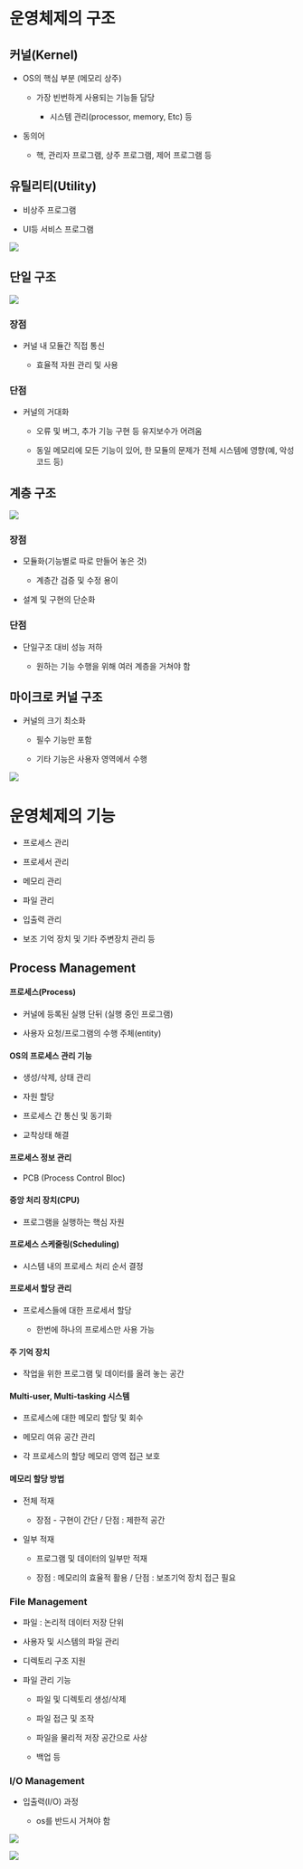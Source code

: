 # 운영체제의 구조

## 커널(Kernel)

- OS의 핵심 부분 (메모리 상주)
  
  - 가장 빈번하게 사용되는 기능들 담당
    
    - 시스템 관리(processor, memory, Etc) 등

- 동의어
  
  - 핵, 관리자 프로그램, 상주 프로그램, 제어 프로그램 등

## 유틸리티(Utility)

- 비상주 프로그램

- UI등 서비스 프로그램

![](C:\Users\kjr58\AppData\Roaming\marktext\images\2023-03-14-22-39-13-image.png)

## 단일 구조

![](C:\Users\kjr58\AppData\Roaming\marktext\images\2023-03-14-22-40-02-image.png)

### 장점

- 커널 내 모듈간 직접 통신
  
  - 효율적 자원 관리 및 사용

### 단점

- 커널의 거대화
  
  - 오류 및 버그, 추가 기능 구현 등 유지보수가 어려움
  
  - 동일 메모리에 모든 기능이 있어, 한 모듈의 문제가 전체 시스템에 영향(예, 악성 코드 등)

## 계층 구조

![](C:\Users\kjr58\AppData\Roaming\marktext\images\2023-03-14-22-42-22-image.png)

### 장점

- 모듈화(기능별로 따로 만들어 놓은 것)
  
  - 계층간 검증 및 수정 용이

- 설계 및 구현의 단순화

### 단점

- 단일구조 대비 성능 저하
  
  - 원하는 기능 수행을 위해 여러 계층을 거쳐야 함

## 마이크로 커널 구조

- 커널의 크기 최소화
  
  - 필수 기능만 포함
  
  - 기타 기능은 사용자 영역에서 수행

![](C:\Users\kjr58\AppData\Roaming\marktext\images\2023-03-14-22-44-09-image.png)

# 운영체제의 기능

- 프로세스 관리

- 프로세서 관리

- 메모리 관리

- 파일 관리

- 입출력 관리

- 보조 기억 장치 및 기타 주변장치 관리 등

## Process Management

#### 프로세스(Process)

- 커널에 등록된 실행 단뒤 (실행 중인 프로그램)

- 사용자 요청/프로그램의 수행 주체(entity)

#### OS의 프로세스 관리 기능

- 생성/삭제, 상태 관리

- 자원 할당

- 프로세스 간 통신 및 동기화

- 교착상태 해결

#### 프로세스 정보 관리

- PCB (Process Control Bloc)

#### 중앙 처리 장치(CPU)

- 프로그램을 실행하는 핵심 자원

#### 프로세스 스케줄링(Scheduling)

- 시스템 내의 프로세스 처리 순서 결정

#### 프로세서 할당 관리

- 프로세스들에 대한 프로세서 할당
  
  - 한번에 하나의 프로세스만 사용 가능

#### 주 기억 장치

- 작업을 위한 프로그램 및 데이터를 올려 놓는 공간

#### Multi-user, Multi-tasking 시스템

- 프로세스에 대한 메모리 할당 및 회수

- 메모리 여유 공간 관리

- 각 프로세스의 할당 메모리 영역 접근 보호

#### 메모리 할당 방법

- 전체 적재
  
  - 장점 - 구현이 간단 / 단점 : 제한적 공간

- 일부 적재
  
  - 프로그램 및 데이터의 일부만 적재
  
  - 장점 : 메모리의 효율적 활용 / 단점 : 보조기억 장치 접근 필요

### File Management

- 파일 : 논리적 데이터 저장 단위

- 사용자 및 시스템의 파일 관리

- 디렉토리 구조 지원

- 파일 관리 기능
  
  - 파일 및 디렉토리 생성/삭제
  
  - 파일 접근 및 조작
  
  - 파일을 물리적 저장 공간으로 사상
  
  - 백업 등

### I/O Management

- 입출력(I/O) 과정
  
  - os를 반드시 거쳐야 함

![](C:\Users\kjr58\AppData\Roaming\marktext\images\2023-03-14-22-52-39-image.png)

![](C:\Users\kjr58\AppData\Roaming\marktext\images\2023-03-14-22-53-20-image.png)


